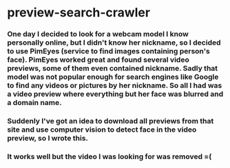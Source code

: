 # preview-search-crawler
### One day I decided to look for a webcam model I know personally online, but I didn't know her nickname, so I decided to use PimEyes (service to find images containing person's face). PimEyes worked great and found several video previews, some of them even contained nickname. Sadly that model was not popular enough for search engines like Google to find any videos or pictures by her nickname. So all I had was a video preview where everything but her face was blurred and a domain name.
### Suddenly I've got an idea to download all previews from that site and use computer vision to detect face in the video preview, so I wrote this.
### It works well but the video I was looking for was removed =(